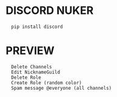 # DISCORD NUKER
      pip install discord
# PREVIEW
      Delete Channels
      Edit NicknameGuild
      Delete Role
      Create Role (random color)
      Spam message @everyone (all channels)
